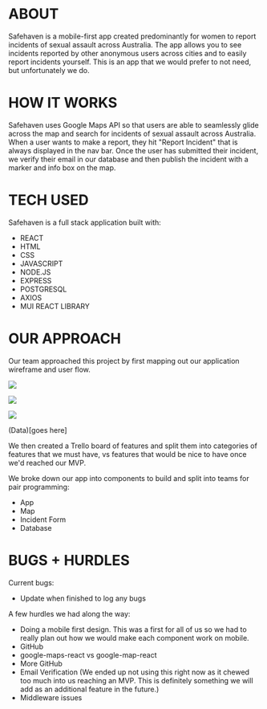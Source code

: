 # ABOUT

Safehaven is a mobile-first app created predominantly for women to report incidents of sexual assault across Australia. The app allows you to see incidents reported by other anonymous users across cities and to easily report incidents yourself. This is an app that we would prefer to not need, but unfortunately we do. 

# HOW IT WORKS

Safehaven uses Google Maps API so that users are able to seamlessly glide across the map and search for incidents of sexual assault across Australia. When a user wants to make a report, they hit "Report Incident" that is always displayed in the nav bar. Once the user has submitted their incident, we verify their email in our database and then publish the incident with a marker and info box on the map. 

# TECH USED

Safehaven is a full stack application built with: 

- REACT
- HTML 
- CSS
- JAVASCRIPT
- NODE.JS
- EXPRESS
- POSTGRESQL
- AXIOS
- MUI REACT LIBRARY 


# OUR APPROACH

Our team approached this project by first mapping out our application wireframe and user flow. 

![](https://i.imgur.com/pqwgt62.png)

![](https://i.imgur.com/n1Gs1FI.png)

![](https://i.imgur.com/9Q66fB1.png)

(Data)[goes here]

We then created a Trello board of features and split them into categories of features that we must have, vs features that would be nice to have once we'd reached our MVP.

We broke down our app into components to build and split into teams for pair programming: 

- App
- Map
- Incident Form
- Database


# BUGS + HURDLES

Current bugs:

- Update when finished to log any bugs

A few hurdles we had along the way: 

- Doing a mobile first design. This was a first for all of us so we had to really plan out how we would make each component work on mobile.
- GitHub
- google-maps-react vs google-map-react 
- More GitHub
- Email Verification (We ended up not using this right now as it chewed too much into us reaching an MVP. This is definitely something we will add as an additional feature in the future.)
- Middleware issues

